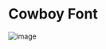 # Cowboy Font

![image](https://github.com/nickberens360/cowboy-font/assets/1283934/2f20928c-c830-437e-bd1b-63bcafe99058)

